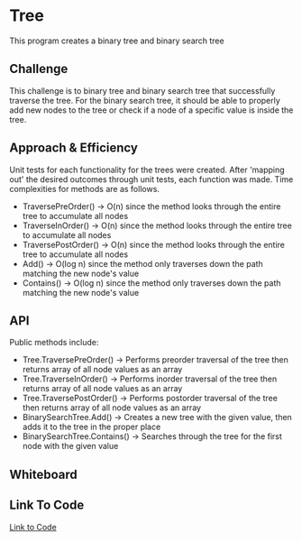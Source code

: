# Tree
This program creates a binary tree and binary search tree

## Challenge
This challenge is to binary tree and binary search tree that successfully traverse the tree. For the binary search tree, it should be able to properly add new nodes to the tree or check if a node of a specific value is inside the tree.

## Approach & Efficiency
Unit tests for each functionality for the trees were created. After 'mapping out' the desired outcomes through unit tests, each function was made. Time complexities for methods are as follows.

* TraversePreOrder() -> O(n) since the method looks through the entire tree to accumulate all nodes
* TraverseInOrder() -> O(n) since the method looks through the entire tree to accumulate all nodes
* TraversePostOrder() -> O(n) since the method looks through the entire tree to accumulate all nodes
* Add() -> O(log n) since the method only traverses down the path matching the new node's value
* Contains() -> O(log n) since the method only traverses down the path matching the new node's value

## API
Public methods include:

* Tree.TraversePreOrder() -> Performs preorder traversal of the tree then returns array of all node values as an array
* Tree.TraverseInOrder() -> Performs inorder traversal of the tree then returns array of all node values as an array
* Tree.TraversePostOrder() -> Performs postorder traversal of the tree then returns array of all node values as an array
* BinarySearchTree.Add() -> Creates a new tree with the given value, then adds it to the tree in the proper place
* BinarySearchTree.Contains() -> Searches through the tree for the first node with the given value

## Whiteboard

## Link To Code
[Link to Code](./Trees/)
